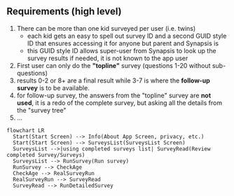 ## Requirements (high level)

1. There can be more than one kid surveyed per user (i.e. twins)
    + each kid gets an easy to spell out survey ID and a second GUID style ID that ensures accessing it for anyone but parent and Synapsis is 
    + this GUID style ID allows super-user from Synapsis to look up the survey results if needed, it is not known to the app user
2. First user can only do the **"topline"** survey (questions 1-20 without sub-questions)
3. results 0-2 or 8+ are a final result while 3-7 is where the **follow-up survey** is to be available. 
4. for follow-up survey, the answers from the "topline" survey are **not used**, it is a redo of the complete survey, but asking all the details from the "survey tree"
5. ...

```mermaid
flowchart LR
  Start(Start Screen) --> Info(About App Screen, privacy, etc.)
  Start(Start Screen) --> SurveysList(SurveysList Screen)
  SurveysList -->|using completed surveys list| SurveyRead(Review completed Survey/Surveys)
  SurveysList --> RunSurvey(Run survey)
  RunSurvey --> CheckAge
  CheckAge --> RealSurveyRun
  RealSurveyRun --> SurveyRead
  SurveyRead --> RunDetailedSurvey
```